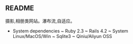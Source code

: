 ## README

摄影,相册类网站。瀑布流,自适应。

* System dependencies
~ Ruby 2.3
~ Rails 4.2
~ System Linux/MacOS/Win
~ Sqlite3
~ Qiniu/Aliyun OSS